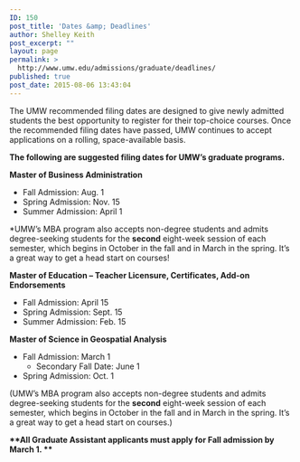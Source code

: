 ```yaml
---
ID: 150
post_title: 'Dates &amp; Deadlines'
author: Shelley Keith
post_excerpt: ""
layout: page
permalink: >
  http://www.umw.edu/admissions/graduate/deadlines/
published: true
post_date: 2015-08-06 13:43:04
---
```

The UMW recommended filing dates are designed to give newly admitted students the best opportunity to register for their top-choice courses. Once the recommended filing dates have passed, UMW continues to accept applications on a rolling, space-available basis.

<strong>The following are suggested filing dates for UMW’s graduate programs.</strong>

<strong>Master of Business Administration </strong>
<ul>
 	<li>Fall Admission: Aug. 1</li>
 	<li>Spring Admission: Nov. 15</li>
 	<li>Summer Admission: April 1</li>
</ul>
*UMW’s MBA program also accepts non-degree students and admits degree-seeking students for the <strong>second</strong> eight-week session of each semester, which begins in October in the fall and in March in the spring. It’s a great way to get a head start on courses!

<strong>Master of Education – Teacher Licensure, Certificates, Add-on Endorsements</strong>
<ul>
 	<li>Fall Admission: April 15</li>
 	<li>Spring Admission: Sept. 15</li>
 	<li>Summer Admission: Feb. 15</li>
</ul>
<strong>Master of Science in Geospatial Analysis</strong>
<ul>
 	<li>Fall Admission: March 1
<ul>
 	<li>Secondary Fall Date: June 1</li>
</ul>
</li>
 	<li>Spring Admission: Oct. 1</li>
</ul>
(UMW’s MBA program also accepts non-degree students and admits degree-seeking students for the <strong>second</strong> eight-week session of each semester, which begins in October in the fall and in March in the spring. It’s a great way to get a head start on courses.)

<strong>**All Graduate Assistant applicants must apply for Fall admission by March 1. **</strong>